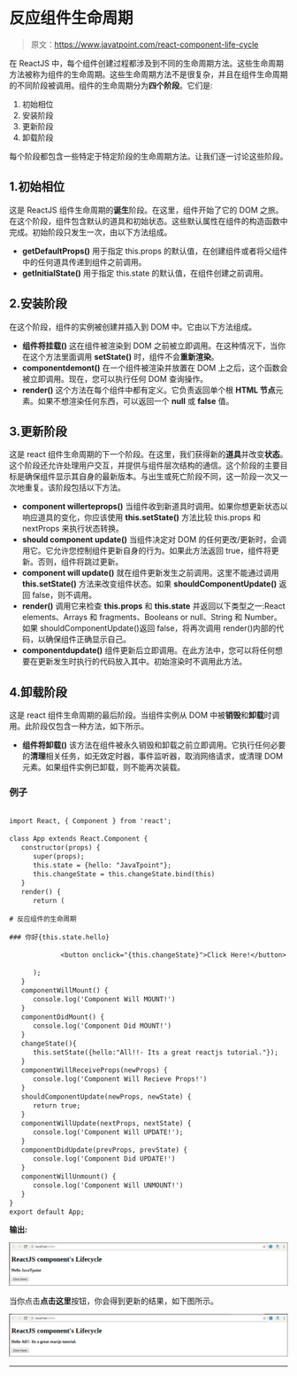 # 反应组件生命周期

> 原文：<https://www.javatpoint.com/react-component-life-cycle>

在 ReactJS 中，每个组件创建过程都涉及到不同的生命周期方法。这些生命周期方法被称为组件的生命周期。这些生命周期方法不是很复杂，并且在组件生命周期的不同阶段被调用。组件的生命周期分为**四个阶段**。它们是:

1.  初始相位
2.  安装阶段
3.  更新阶段
4.  卸载阶段

每个阶段都包含一些特定于特定阶段的生命周期方法。让我们逐一讨论这些阶段。

## 1.初始相位

这是 ReactJS 组件生命周期的**诞生**阶段。在这里，组件开始了它的 DOM 之旅。在这个阶段，组件包含默认的道具和初始状态。这些默认属性在组件的构造函数中完成。初始阶段只发生一次，由以下方法组成。

*   **getDefaultProps()**
    用于指定 this.props 的默认值，在创建组件或者将父组件中的任何道具传递到组件之前调用。
*   **getInitialState()**
    用于指定 this.state 的默认值，在组件创建之前调用。

## 2.安装阶段

在这个阶段，组件的实例被创建并插入到 DOM 中。它由以下方法组成。

*   **组件将挂载()**
    这在组件被渲染到 DOM 之前被立即调用。在这种情况下，当你在这个方法里面调用 **setState()** 时，组件不会**重新渲染**。
*   **componentdemont()**
    在一个组件被渲染并放置在 DOM 上之后，这个函数会被立即调用。现在，您可以执行任何 DOM 查询操作。
*   **render()**
    这个方法在每个组件中都有定义。它负责返回单个根 **HTML 节点**元素。如果不想渲染任何东西，可以返回一个 **null** 或 **false** 值。

## 3.更新阶段

这是 react 组件生命周期的下一个阶段。在这里，我们获得新的**道具**并改变**状态**。这个阶段还允许处理用户交互，并提供与组件层次结构的通信。这个阶段的主要目标是确保组件显示其自身的最新版本。与出生或死亡阶段不同，这一阶段一次又一次地重复。该阶段包括以下方法。

*   **component willerteprops()**
    当组件收到新道具时调用。如果你想更新状态以响应道具的变化，你应该使用 **this.setState()** 方法比较 this.props 和 nextProps 来执行状态转换。
*   **should component update()**
    当组件决定对 DOM 的任何更改/更新时，会调用它。它允许您控制组件更新自身的行为。如果此方法返回 true，组件将更新。否则，组件将跳过更新。
*   **component will update()**
    就在组件更新发生之前调用。这里不能通过调用 **this.setState()** 方法来改变组件状态。如果 **shouldComponentUpdate()** 返回 false，则不调用。
*   **render()**
    调用它来检查 **this.props** 和 **this.state** 并返回以下类型之一:React elements、Arrays 和 fragments、Booleans or null、String 和 Number。如果 shouldComponentUpdate()返回 false，将再次调用 render()内部的代码，以确保组件正确显示自己。
*   **componentdupdate()**
    组件更新后立即调用。在此方法中，您可以将任何想要在更新发生时执行的代码放入其中。初始渲染时不调用此方法。

## 4.卸载阶段

这是 react 组件生命周期的最后阶段。当组件实例从 DOM 中被**销毁**和**卸载**时调用。此阶段仅包含一种方法，如下所示。

*   **组件将卸载()**
    该方法在组件被永久销毁和卸载之前立即调用。它执行任何必要的**清理**相关任务，如无效定时器，事件监听器，取消网络请求，或清理 DOM 元素。如果组件实例已卸载，则不能再次装载。

### 例子

```

import React, { Component } from 'react';

class App extends React.Component {
   constructor(props) {
      super(props);
      this.state = {hello: "JavaTpoint"};
      this.changeState = this.changeState.bind(this)
   }  
   render() {
      return (

# 反应组件的生命周期

### 你好{this.state.hello}

             <button onclick="{this.changeState}">Click Here!</button>        

      );
   }
   componentWillMount() {
      console.log('Component Will MOUNT!')
   }
   componentDidMount() {
      console.log('Component Did MOUNT!')
   }
   changeState(){
      this.setState({hello:"All!!- Its a great reactjs tutorial."});
   }
   componentWillReceiveProps(newProps) {    
      console.log('Component Will Recieve Props!')
   }
   shouldComponentUpdate(newProps, newState) {
      return true;
   }
   componentWillUpdate(nextProps, nextState) {
      console.log('Component Will UPDATE!');
   }
   componentDidUpdate(prevProps, prevState) {
      console.log('Component Did UPDATE!')
   }
   componentWillUnmount() {
      console.log('Component Will UNMOUNT!')
   }
}
export default App;

```

**输出:**

![React Component Life-Cycle](img/f8966543c4648e0db299113bcf289111.png)

当你点击**点击这里**按钮，你会得到更新的结果，如下图所示。

![React Component Life-Cycle](img/2ec78715857fa05a32ed491ec007ac48.png)

* * *